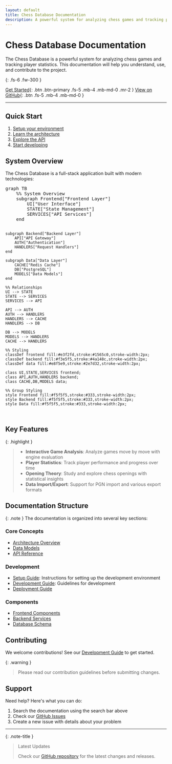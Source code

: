 ```yaml
---
layout: default
title: Chess Database Documentation
description: A powerful system for analyzing chess games and tracking player statistics
---
```


# Chess Database Documentation

<script type="module">
	import mermaid from 'https://cdn.jsdelivr.net/npm/mermaid@10/dist/mermaid.esm.min.mjs';
	mermaid.initialize({
		startOnLoad: true,
		theme: 'light'
	});
</script>

The Chess Database is a powerful system for analyzing chess games and tracking player statistics. This documentation will help you understand, use, and contribute to the project.

{: .fs-6 .fw-300 }

[Get Started](guides/setup.md){: .btn .btn-primary .fs-5 .mb-4 .mb-md-0 .mr-2 }
[View on GitHub](https://github.com/nessaee/chess-database){: .btn .fs-5 .mb-4 .mb-md-0 }

---

## Quick Start

1. [Setup your environment](guides/setup.md)
2. [Learn the architecture](architecture.md)
3. [Explore the API](api-reference.md)
4. [Start developing](guides/development.md)

## System Overview

The Chess Database is a full-stack application built with modern technologies:

<div class="mermaid-wrapper">
<pre class="mermaid">
graph TB
    %% System Overview
    subgraph Frontend["Frontend Layer"]
        UI["User Interface"]
        STATE["State Management"]
        SERVICES["API Services"]
    end
    
    subgraph Backend["Backend Layer"]
        API["API Gateway"]
        AUTH["Authentication"]
        HANDLERS["Request Handlers"]
    end
    
    subgraph Data["Data Layer"]
        CACHE["Redis Cache"]
        DB["PostgreSQL"]
        MODELS["Data Models"]
    end
    
    %% Relationships
    UI --> STATE
    STATE --> SERVICES
    SERVICES --> API
    
    API --> AUTH
    AUTH --> HANDLERS
    HANDLERS --> CACHE
    HANDLERS --> DB
    
    DB --> MODELS
    MODELS --> HANDLERS
    CACHE --> HANDLERS
    
    %% Styling
    classDef frontend fill:#e3f2fd,stroke:#1565c0,stroke-width:2px;
    classDef backend fill:#f3e5f5,stroke:#4a148c,stroke-width:2px;
    classDef data fill:#e8f5e9,stroke:#2e7d32,stroke-width:2px;
    
    class UI,STATE,SERVICES frontend;
    class API,AUTH,HANDLERS backend;
    class CACHE,DB,MODELS data;
    
    %% Group Styling
    style Frontend fill:#f5f5f5,stroke:#333,stroke-width:2px;
    style Backend fill:#f5f5f5,stroke:#333,stroke-width:2px;
    style Data fill:#f5f5f5,stroke:#333,stroke-width:2px;
</pre>
</div>

## Key Features

{: .highlight }
> - **Interactive Game Analysis**: Analyze games move by move with engine evaluation
> - **Player Statistics**: Track player performance and progress over time
> - **Opening Theory**: Study and explore chess openings with statistical insights
> - **Data Import/Export**: Support for PGN import and various export formats

## Documentation Structure

{: .note }
The documentation is organized into several key sections:

### Core Concepts
- [Architecture Overview](architecture.md)
- [Data Models](models.md)
- [API Reference](api-reference.md)

### Development
- [Setup Guide](guides/setup.md): Instructions for setting up the development environment
- [Development Guide](guides/development.md): Guidelines for development
- [Deployment Guide](deployment.md)

### Components
- [Frontend Components](frontend/components.md)
- [Backend Services](backend/api.md)
- [Database Schema](backend/models.md)

## Contributing

We welcome contributions! See our [Development Guide](guides/development.md) to get started.

{: .warning }
> Please read our contribution guidelines before submitting changes.

## Support

Need help? Here's what you can do:

1. Search the documentation using the search bar above
2. Check our [GitHub Issues](https://github.com/nessaee/chess-database/issues)
3. Create a new issue with details about your problem

---

{: .note-title }
> Latest Updates
>
> Check our [GitHub repository](https://github.com/nessaee/chess-database) for the latest changes and releases.
